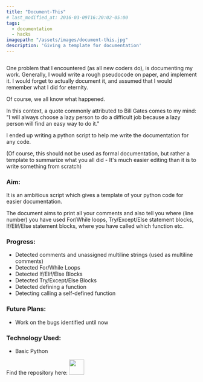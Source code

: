 ```yaml
---
title: "Document-This"
# last_modified_at: 2016-03-09T16:20:02-05:00
tags:
  - documentation
  - hacks
imagepath: "/assets/images/document-this.jpg"
description: 'Giving a template for documentation'
---
```

<!--image-->
<img src="{{ page.imagepath }}" alt="">

<!--background-->
One problem that I encountered (as all new coders do), is documenting my work. Generally, I would write a rough pseudocode on paper, and implement it. I would forget to actually document it, and assumed that I would remember what I did for eternity.

Of course, we all know what happened.

In this context, a quote commonly attributed to Bill Gates comes to my mind:
"I will always choose a lazy person to do a difficult job because a lazy person will find an easy way to do it."

I ended up writing a python script to help me write the documentation for any code.

(Of course, this should not be used as formal documentation, but rather a template to summarize what you all did - It's much easier editing than it is to write something from scratch)

### Aim: ###
It is an ambitious script which gives a template of your python code for easier documentation.

The document aims to print all your comments and also tell you where (line number) you have used For/While loops, Try/Except/Else statement blocks, If/Elif/Else statement blocks, where you have called which function etc.

### Progress: ###
<ul> 
<li> Detected comments and unassigned multiline strings (used as multiline comments) </li>
<li> Detected For/While Loops </li>
<li> Detected If/Elif/Else Blocks</li>
<li> Detected Try/Except/Else Blocks </li>
<li> Detected defining a function </li>
<li> Detecting calling a self-defined function </li>
</ul>

### Future Plans: ###
<ul>
<li> Work on the bugs identified until now </li>

</ul>

### Technology Used: ###
<ul> 
<li> Basic Python </li>
</ul>


Find the repository here: 
<a href="https://github.com/PratikshaJain37/document-this.py">
<img src="{{ site.url }}/assets/images/github.png" height='40' width='40' alt="">
</a> 